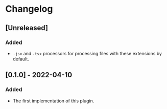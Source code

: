 # Changelog

## [Unreleased]

### Added
- `.jsx` and `.tsx` processors for processing files with these extensions by default.

## [0.1.0] - 2022-04-10

### Added
- The first implementation of this plugin.
